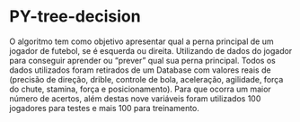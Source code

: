 # PY-tree-decision

O algoritmo tem como objetivo apresentar qual a perna principal de um jogador de futebol, se é esquerda ou direita. Utilizando de dados do jogador para conseguir aprender ou “prever” qual sua perna principal. Todos os dados utilizados foram retirados de um Database com valores reais de (precisão de direção, drible, controle de bola, aceleração, agilidade, força do chute, stamina, força e posicionamento). Para que ocorra um maior número de acertos, além destas nove variáveis foram utilizados 100 jogadores para testes e mais 100 para treinamento.

